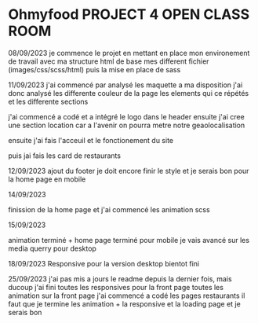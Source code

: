 # Ohmyfood PROJECT 4 OPEN CLASS ROOM

08/09/2023
je commence le projet en mettant en place mon environement de travail avec ma structure html de base mes different fichier (images/css/scss/html) puis la mise en place de sass

11/09/2023
j'ai commencé par analysé les maquette a ma disposition
j'ai donc analysé les differente couleur de la page les elements qui ce répétés
et les differente sections

j'ai commencé a codé et a intégré le logo dans le header
ensuite j'ai cree une section location car a l'avenir on pourra metre notre geaolocalisation

ensuite j'ai fais l'acceuil et le fonctionement du site

puis jai fais les card de restaurants

12/09/2023
ajout du footer je doit encore finir le style et je serais bon pour la home page en mobile

14/09/2023

finission de la home page et j'ai commencé les animation scss

15/09/2023

animation terminé + home page terminé pour mobile je vais avancé sur les media querry pour desktop

18/09/2023
Responsive pour la version desktop bientot fini

25/09/2023
j'ai pas mis a jours le readme depuis la dernier fois, mais ducoup j'ai fini toutes les responsives pour la front page toutes les animation sur la front page
j'ai commencé a codé les pages restaurants il faut que je termine les animation + la responsive et la loading page et je serais bon
